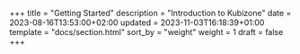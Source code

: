 +++
title = "Getting Started"
description = "Introduction to Kubizone"
date = 2023-08-16T13:53:00+02:00
updated = 2023-11-03T16:18:39+01:00
template = "docs/section.html"
sort_by = "weight"
weight = 1
draft = false
+++
